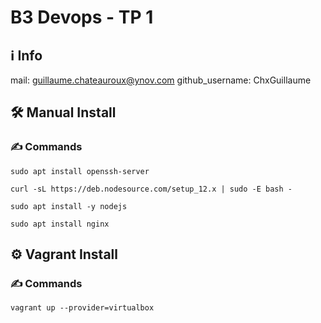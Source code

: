 # B3 Devops - TP 1

## ℹ Info

mail: guillaume.chateauroux@ynov.com
github_username: ChxGuillaume

## 🛠 Manual Install

### ✍ Commands

```shell
sudo apt install openssh-server 
```

```shell
curl -sL https://deb.nodesource.com/setup_12.x | sudo -E bash -

sudo apt install -y nodejs
```

```shell
sudo apt install nginx
```



## ⚙ Vagrant Install

### ✍ Commands

```shell
vagrant up --provider=virtualbox
```

